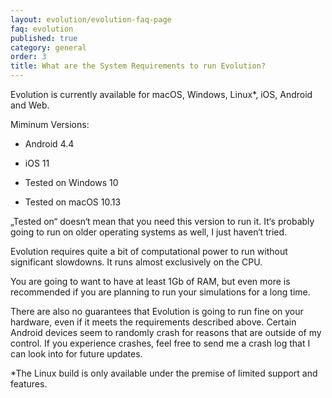 ```yaml
---
layout: evolution/evolution-faq-page
faq: evolution
published: true
category: general
order: 3
title: What are the System Requirements to run Evolution?
---
```


Evolution is currently available for macOS, Windows, Linux*, iOS, Android and Web.

Miminum Versions:
* Android 4.4
* iOS 11

* Tested on Windows 10
* Tested on macOS 10.13

„Tested on“ doesn‘t mean that you need this version to run it. It‘s probably going to run on older operating systems as well, I just haven‘t tried. 

Evolution requires quite a bit of computational power to run without significant slowdowns. It runs almost exclusively on the CPU. 

You are going to want to have at least 1Gb of RAM, but even more is recommended if you are planning to run your simulations for a long time. 

There are also no guarantees that Evolution is going to run fine on your hardware, even if it meets the requirements described above. Certain Android devices seem to randomly crash for reasons that are outside of my control. If you experience crashes, feel free to send me a crash log that I can look into for future updates. 

*The Linux build is only available under the premise of limited support and features. 